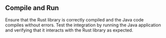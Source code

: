 ## Compile and Run

Ensure that the Rust library is correctly compiled and the Java code compiles without errors. Test the integration by running the Java application and verifying that it interacts with the Rust library as expected.